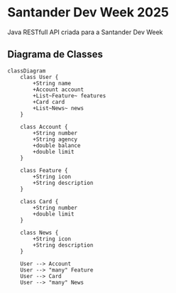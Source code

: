 # Santander Dev Week 2025
Java RESTfull API criada para a Santander Dev Week

## Diagrama de Classes
```mermaid
classDiagram
    class User {
        +String name
        +Account account
        +List~Feature~ features
        +Card card
        +List~News~ news
    }

    class Account {
        +String number
        +String agency
        +double balance
        +double limit
    }

    class Feature {
        +String icon
        +String description
    }

    class Card {
        +String number
        +double limit
    }

    class News {
        +String icon
        +String description
    }

    User --> Account
    User --> "many" Feature
    User --> Card
    User --> "many" News

```

